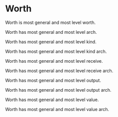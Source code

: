 # Worth

Worth is most general and most level worth.

Worth has most general and most level arch.

Worth has most general and most level kind.

Worth has most general and most level kind arch.

Worth has most general and most level receive.

Worth has most general and most level receive arch.

Worth has most general and most level output.

Worth has most general and most level output arch.

Worth has most general and most level value.

Worth has most general and most level value arch.